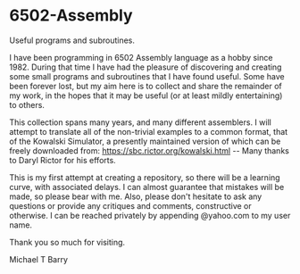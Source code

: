 # 6502-Assembly
Useful programs and subroutines.

I have been programming in 6502 Assembly language as a hobby since 1982.  During that time I have had the pleasure of discovering and creating some small programs and subroutines that I have found useful.  Some have been forever lost, but my aim here is to collect and share the remainder of my work, in the hopes that it may be useful (or at least mildly entertaining) to others.

This collection spans many years, and many different assemblers.  I will attempt to translate all of the non-trivial examples to a common format, that of the Kowalski Simulator, a presently maintained version of which can be freely downloaded from:  https://sbc.rictor.org/kowalski.html -- Many thanks to Daryl Rictor for his efforts.

This is my first attempt at creating a repository, so there will be a learning curve, with associated delays.  I can almost guarantee that mistakes will be made, so please bear with me.  Also, please don't hesitate to ask any questions or provide any critiques and comments, constructive or otherwise.  I can be reached privately by appending @yahoo.com to my user name.

Thank you so much for visiting.

Michael T Barry
